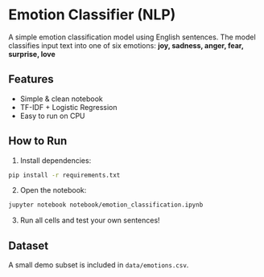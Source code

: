 # Emotion Classifier (NLP)

A simple emotion classification model using English sentences. The model classifies input text into one of six emotions:
**joy, sadness, anger, fear, surprise, love**

## Features

- Simple & clean notebook
- TF-IDF + Logistic Regression
- Easy to run on CPU

## How to Run

1. Install dependencies:

```bash
pip install -r requirements.txt
```

2. Open the notebook:

```bash
jupyter notebook notebook/emotion_classification.ipynb
```

3. Run all cells and test your own sentences!

## Dataset

A small demo subset is included in `data/emotions.csv`.
